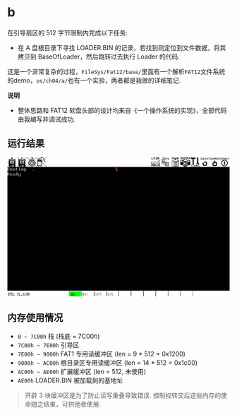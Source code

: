 # b
在引导扇区的 512 字节限制内完成以下任务:

- 在 A 盘根目录下寻找 LOADER.BIN 的记录，若找到则定位到文件数据，将其拷贝到 BaseOfLoader，然后跳转过去执行 Loader 的代码.

这是一个非常复杂的过程，`FileSys/Fat12/base/`里面有一个解析`FAT12`文件系统的demo，`os/ch04/a/`也有一个实验，两者都是我做的详细笔记.

**说明**
- 整体思路和 FAT12 软盘头部的设计均来自《一个操作系统的实现》，全部代码由我编写并调试成功.

## 运行结果
![b](screenshot/b.png)

## 内存使用情况
* `0 ~ 7C00h` 栈 (栈底 = 7C00h)
* `7C00h ~ 7E00h` 引导区
* `7E00h ~ 9000h` FAT1 专用读缓冲区 (len = 9 * 512 = 0x1200)
* `9000h ~ AC00h` 根目录区专用读缓冲区 (len = 14 * 512 = 0x1c00)
* `AC00h ~ AE00h` 扩展缓冲区 (len = 512, 未使用)
* `AE00h` LOADER.BIN 被加载到的基地址
> 开辟 3 块缓冲区是为了防止读写重叠导致错误. 控制权转交后这些内存的使命随之结束，可供他者使用.